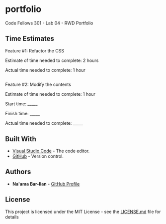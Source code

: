 # portfolio
Code Fellows 301 - Lab 04 - RWD Portfolio

## Time Estimates 

Feature #1: Refactor the CSS

Estimate of time needed to complete: 2 hours

Actual time needed to complete: 1 hour

##

Feature #2: Modify the contents

Estimate of time needed to complete: 1 hour

Start time: _____

Finish time: _____

Actual time needed to complete: _____

## Built With

* [Visual Studio Code](https://code.visualstudio.com/) - The code editor.
* [GitHub](https://github.com/) -  Version control.

## Authors

* **Na'ama Bar-Ilan** - [GitHub Profile](https://github.com/NaamaBarIlan)

## License

This project is licensed under the MIT License - see the [LICENSE.md](LICENSE.md) file for details